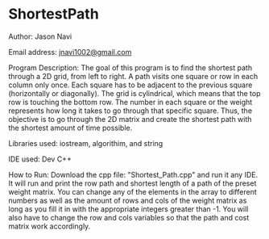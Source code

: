 # ShortestPath
Author: Jason Navi

Email address: jnavi1002@gmail.com

Program Description: The goal of this program is to find the shortest path through a 2D grid, from left to right. A path visits one square or row in each column only once. Each square has to be adjacent to the previous square (horizontally or diagonally). The grid is cylindrical, which means that the top row is touching the bottom row. The number in each square or the weight represents how long it takes to go through that specific square. Thus, the objective is to go through the 2D matrix and create the shortest path with the shortest amount of time possible.

Libraries used: iostream, algorithim, and string

IDE used: Dev C++

How to Run: Download the cpp file: "Shortest_Path.cpp" and run it any IDE. It will run and print the row path and shortest length of a path of the preset weight matrix. You can change any of the elements in the array to different numbers as well as the amount of rows and cols of the weight matrix as long as you fill it in with the appropriate integers greater than -1. You will also have to change the row and cols variables so that the path and cost matrix work accordingly.
